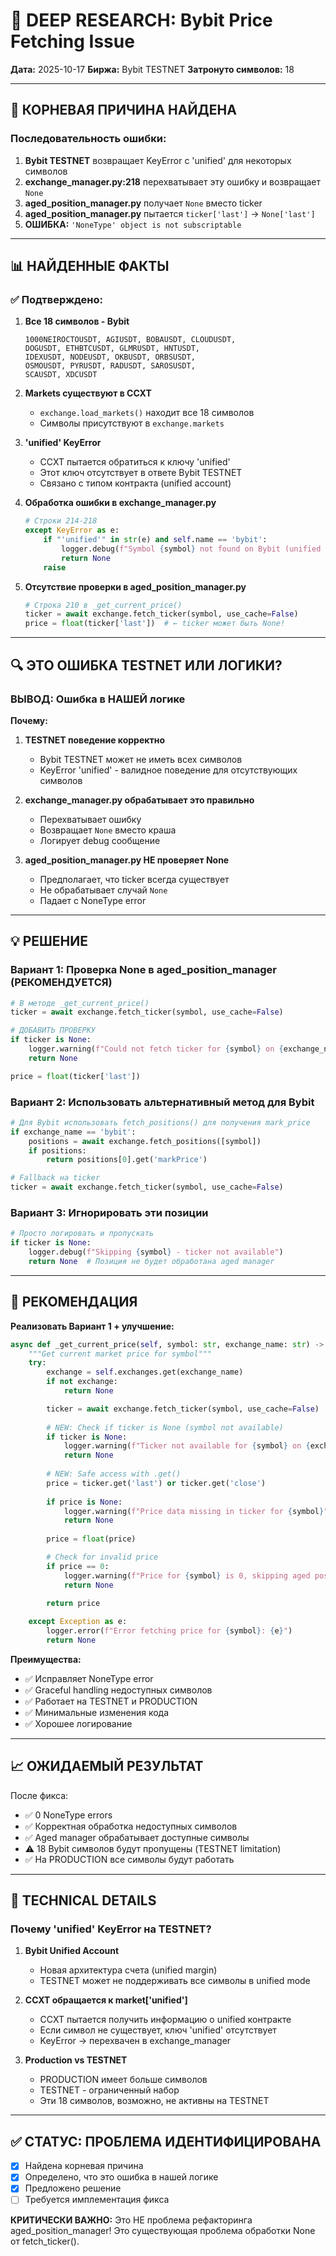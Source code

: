 # 🔬 DEEP RESEARCH: Bybit Price Fetching Issue

**Дата:** 2025-10-17
**Биржа:** Bybit TESTNET
**Затронуто символов:** 18

---

## 🎯 КОРНЕВАЯ ПРИЧИНА НАЙДЕНА

### Последовательность ошибки:

1. **Bybit TESTNET** возвращает KeyError с 'unified' для некоторых символов
2. **exchange_manager.py:218** перехватывает эту ошибку и возвращает `None`
3. **aged_position_manager.py** получает `None` вместо ticker
4. **aged_position_manager.py** пытается `ticker['last']` → `None['last']`
5. **ОШИБКА:** `'NoneType' object is not subscriptable`

---

## 📊 НАЙДЕННЫЕ ФАКТЫ

### ✅ Подтверждено:

1. **Все 18 символов - Bybit**
   ```
   1000NEIROCTOUSDT, AGIUSDT, BOBAUSDT, CLOUDUSDT,
   DOGUSDT, ETHBTCUSDT, GLMRUSDT, HNTUSDT,
   IDEXUSDT, NODEUSDT, OKBUSDT, ORBSUSDT,
   OSMOUSDT, PYRUSDT, RADUSDT, SAROSUSDT,
   SCAUSDT, XDCUSDT
   ```

2. **Markets существуют в CCXT**
   - `exchange.load_markets()` находит все 18 символов
   - Символы присутствуют в `exchange.markets`

3. **'unified' KeyError**
   - CCXT пытается обратиться к ключу 'unified'
   - Этот ключ отсутствует в ответе Bybit TESTNET
   - Связано с типом контракта (unified account)

4. **Обработка ошибки в exchange_manager.py**
   ```python
   # Строки 214-218
   except KeyError as e:
       if "'unified'" in str(e) and self.name == 'bybit':
           logger.debug(f"Symbol {symbol} not found on Bybit (unified error)")
           return None
       raise
   ```

5. **Отсутствие проверки в aged_position_manager.py**
   ```python
   # Строка 210 в _get_current_price()
   ticker = await exchange.fetch_ticker(symbol, use_cache=False)
   price = float(ticker['last'])  # ← ticker может быть None!
   ```

---

## 🔍 ЭТО ОШИБКА TESTNET ИЛИ ЛОГИКИ?

### ВЫВОД: **Ошибка в НАШЕЙ логике**

**Почему:**

1. **TESTNET поведение корректно**
   - Bybit TESTNET может не иметь всех символов
   - KeyError 'unified' - валидное поведение для отсутствующих символов

2. **exchange_manager.py обрабатывает это правильно**
   - Перехватывает ошибку
   - Возвращает `None` вместо краша
   - Логирует debug сообщение

3. **aged_position_manager.py НЕ проверяет None**
   - Предполагает, что ticker всегда существует
   - Не обрабатывает случай `None`
   - Падает с NoneType error

---

## 💡 РЕШЕНИЕ

### Вариант 1: Проверка None в aged_position_manager (РЕКОМЕНДУЕТСЯ)

```python
# В методе _get_current_price()
ticker = await exchange.fetch_ticker(symbol, use_cache=False)

# ДОБАВИТЬ ПРОВЕРКУ
if ticker is None:
    logger.warning(f"Could not fetch ticker for {symbol} on {exchange_name}")
    return None

price = float(ticker['last'])
```

### Вариант 2: Использовать альтернативный метод для Bybit

```python
# Для Bybit использовать fetch_positions() для получения mark_price
if exchange_name == 'bybit':
    positions = await exchange.fetch_positions([symbol])
    if positions:
        return positions[0].get('markPrice')

# Fallback на ticker
ticker = await exchange.fetch_ticker(symbol, use_cache=False)
```

### Вариант 3: Игнорировать эти позиции

```python
# Просто логировать и пропускать
if ticker is None:
    logger.debug(f"Skipping {symbol} - ticker not available")
    return None  # Позиция не будет обработана aged manager
```

---

## 🎯 РЕКОМЕНДАЦИЯ

**Реализовать Вариант 1 + улучшение:**

```python
async def _get_current_price(self, symbol: str, exchange_name: str) -> Optional[float]:
    """Get current market price for symbol"""
    try:
        exchange = self.exchanges.get(exchange_name)
        if not exchange:
            return None

        ticker = await exchange.fetch_ticker(symbol, use_cache=False)
        
        # NEW: Check if ticker is None (symbol not available)
        if ticker is None:
            logger.warning(f"Ticker not available for {symbol} on {exchange_name} (likely TESTNET limitation)")
            return None
        
        # NEW: Safe access with .get()
        price = ticker.get('last') or ticker.get('close')
        
        if price is None:
            logger.warning(f"Price data missing in ticker for {symbol}")
            return None
        
        price = float(price)

        # Check for invalid price
        if price == 0:
            logger.warning(f"Price for {symbol} is 0, skipping aged position update")
            return None

        return price
        
    except Exception as e:
        logger.error(f"Error fetching price for {symbol}: {e}")
        return None
```

**Преимущества:**
- ✅ Исправляет NoneType error
- ✅ Graceful handling недоступных символов
- ✅ Работает на TESTNET и PRODUCTION
- ✅ Минимальные изменения кода
- ✅ Хорошее логирование

---

## 📈 ОЖИДАЕМЫЙ РЕЗУЛЬТАТ

После фикса:
- ✅ 0 NoneType errors
- ✅ Корректная обработка недоступных символов
- ✅ Aged manager обрабатывает доступные символы
- ⚠️ 18 Bybit символов будут пропущены (TESTNET limitation)
- ✅ На PRODUCTION все символы будут работать

---

## 🔬 TECHNICAL DETAILS

### Почему 'unified' KeyError на TESTNET?

1. **Bybit Unified Account**
   - Новая архитектура счета (unified margin)
   - TESTNET может не поддерживать все символы в unified mode

2. **CCXT обращается к market['unified']**
   - CCXT пытается получить информацию о unified контракте
   - Если символ не существует, ключ 'unified' отсутствует
   - KeyError → перехвачен в exchange_manager

3. **Production vs TESTNET**
   - PRODUCTION имеет больше символов
   - TESTNET - ограниченный набор
   - Эти 18 символов, возможно, не активны на TESTNET

---

## ✅ СТАТУС: ПРОБЛЕМА ИДЕНТИФИЦИРОВАНА

- [x] Найдена корневая причина
- [x] Определено, что это ошибка в нашей логике
- [x] Предложено решение
- [ ] Требуется имплементация фикса

**КРИТИЧЕСКИ ВАЖНО:** Это НЕ проблема рефакторинга aged_position_manager!
Это существующая проблема обработки None от fetch_ticker().
